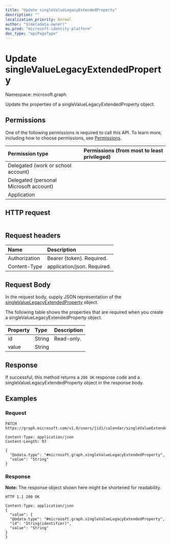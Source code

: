 ```yaml
---
title: "Update singleValueLegacyExtendedProperty"
description: ""
localization_priority: Normal
author: "$(metadata.owner)"
ms.prod: "microsoft-identity-platform"
doc_type: "apiPageType"
---
```


# Update singleValueLegacyExtendedProperty

Namespace: microsoft.graph

Update the properties of a singleValueLegacyExtendedProperty object.

## Permissions

One of the following permissions is required to call this API. To learn more, including how to choose permissions, see [Permissions](/graph/permissions-reference).

| Permission type                        | Permissions (from most to least privileged) |
| :------------------------------------- | :------------------------------------------ |
| Delegated (work or school account)     |                                             |
| Delegated (personal Microsoft account) |                                             |
| Application                            |                                             |

## HTTP request

<!-- {
  "blockType": "ignored"
}
-->

```http

```

## Request headers

| Name          | Description                 |
| :------------ | :-------------------------- |
| Authorization | Bearer {token}. Required.   |
| Content-Type  | application/json. Required. |

## Request Body

In the request body, supply JSON representation of the [singleValueLegacyExtendedProperty](../resources/-singlevaluelegacyextendedproperty.md) object.

<!-- Actions and Functions -->

<!-- CRUD Methods -->

The following table shows the properties that are required when you create a singleValueLegacyExtendedProperty object.

| Property | Type   | Description |
| :------- | :----- | :---------- |
| id       | String | Read-only.  |
| value    | String |             |

## Response

If successful, this method returns a `200 OK` response code and a singleValueLegacyExtendedProperty object in the response body.

## Examples

### Request

<!-- {
  "blockType": "request",
  "name": "update_singlevaluelegacyextendedproperty"
}
-->

```http
PATCH https://graph.microsoft.com/v1.0/users/{id}/calendar/singleValueExtendedProperties/{id}

Content-Type: application/json
Content-Length: 97

{
  "@odata.type": "#microsoft.graph.singleValueLegacyExtendedProperty",
  "value": "String"
}

```

### Response

**Note:** The response object shown here might be shortened for readability.

<!-- {
  "blockType": "response",
  "truncated": true,
  "@odata.type": "Microsoft.OutlookServices.singleValueLegacyExtendedProperty"
}
-->

```http
HTTP 1.1 200 OK

Content-Type: application/json
{
  "value": {
  "@odata.type": "#microsoft.graph.singleValueLegacyExtendedProperty",
  "id": "String(identifier)",
  "value": "String"
}
}

```
